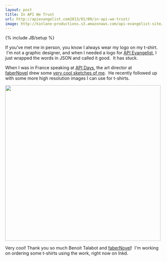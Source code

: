 ```yaml
---
layout: post
title: In API We Trust
url: http://apievangelist.com2013/01/09/in-api-we-trust/
image: http://kinlane-productions.s3.amazonaws.com/api-evangelist-site/blog/KL_InApiWeTrust-1000.png
---
```

{% include JB/setup %}
<p>
     If you've met me in person, you know I always wear my logo on my t-shirt.  I'm not a graphic designer, and when I needed a logo for <a href="http://apievangelist.com">API Evangelist</a>, I just wrapped the words in JSON and called it good.  It has stuck.  
</p>
<p>
     When I was in France speaking at <a href="http://apidays.io">API Days</a>, the art director at <a href="http://www.fabernovel.com/en/">faberNovel</a> drew some <a href="/2012/12/10/api-evangelist-drawings/">very cool sketches of me</a>.  He recently followed up with some more high resolution images I can use for t-shirts.  
</p>
<p>
     <img src="https://s3.amazonaws.com/kinlane-productions/api-evangelist/t-shirts/KL_InApiWeTrust-1000.png"  width="500" />
</p>
<p>
     Very cool! Thank you so much Benoit Talabot and <a href="http://www.fabernovel.com/en/">faberNovel</a>!  I'm working on ordering some t-shirts using the work, right now on Inkd.
</p>
